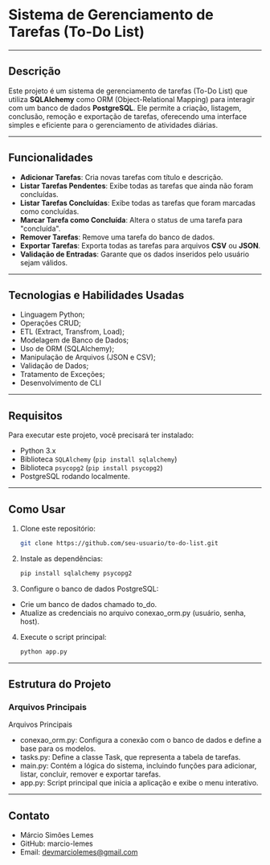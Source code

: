 # **Sistema de Gerenciamento de Tarefas (To-Do List)**   

---

## **Descrição**  
Este projeto é um sistema de gerenciamento de tarefas (To-Do List) que utiliza **SQLAlchemy** como ORM (Object-Relational Mapping) para interagir com um banco de dados **PostgreSQL**. Ele permite a criação, listagem, conclusão, remoção e exportação de tarefas, oferecendo uma interface simples e eficiente para o gerenciamento de atividades diárias.

---

## **Funcionalidades**  
- **Adicionar Tarefas**: Cria novas tarefas com título e descrição.  
- **Listar Tarefas Pendentes**: Exibe todas as tarefas que ainda não foram concluídas.  
- **Listar Tarefas Concluídas**: Exibe todas as tarefas que foram marcadas como concluídas.  
- **Marcar Tarefa como Concluída**: Altera o status de uma tarefa para "concluída".  
- **Remover Tarefas**: Remove uma tarefa do banco de dados.  
- **Exportar Tarefas**: Exporta todas as tarefas para arquivos **CSV** ou **JSON**.  
- **Validação de Entradas**: Garante que os dados inseridos pelo usuário sejam válidos.  

---

## **Tecnologias e Habilidades Usadas**
- Linguagem Python;
- Operações CRUD;
- ETL (Extract, Transfrom, Load);
- Modelagem de Banco de Dados;
- Uso de ORM (SQLAlchemy);
- Manipulação de Arquivos (JSON e CSV);
- Validação de Dados;
- Tratamento de Exceções;
- Desenvolvimento de CLI

---

## **Requisitos**  
Para executar este projeto, você precisará ter instalado:  
- Python 3.x  
- Biblioteca `SQLAlchemy` (`pip install sqlalchemy`)
- Biblioteca `psycopg2` (`pip install psycopg2`)
- PostgreSQL rodando localmente.  

---

## **Como Usar**  

1. Clone este repositório:  
   ```bash
   git clone https://github.com/seu-usuario/to-do-list.git

2. Instale as dependências:  
   ```bash
   pip install sqlalchemy psycopg2

3. Configure o banco de dados PostgreSQL:
- Crie um banco de dados chamado to_do.
- Atualize as credenciais no arquivo conexao_orm.py (usuário, senha, host).

4. Execute o script principal:
    ```bash
    python app.py

---

## **Estrutura do Projeto**
### **Arquivos Principais**
Arquivos Principais
- conexao_orm.py: Configura a conexão com o banco de dados e define a base para os modelos.
- tasks.py: Define a classe Task, que representa a tabela de tarefas.
- main.py: Contém a lógica do sistema, incluindo funções para adicionar, listar, concluir, remover e exportar tarefas.
- app.py: Script principal que inicia a aplicação e exibe o menu interativo.

---

## **Contato**
- Márcio Simões Lemes
- GitHub: marcio-lemes
- Email: devmarciolemes@gmail.com